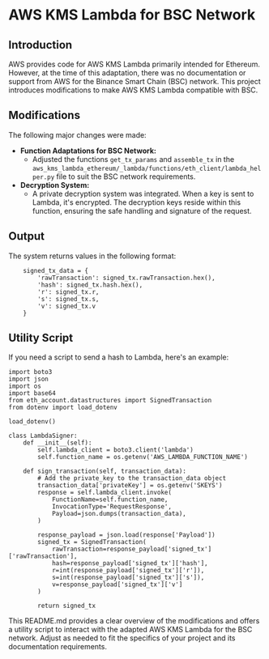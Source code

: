 # AWS KMS Lambda for BSC Network

## Introduction

AWS provides code for AWS KMS Lambda primarily intended for Ethereum. However, at the time of this adaptation, there was no documentation or support from AWS for the Binance Smart Chain (BSC) network. This project introduces modifications to make AWS KMS Lambda compatible with BSC.

## Modifications

The following major changes were made:

- **Function Adaptations for BSC Network:**
    - Adjusted the functions `get_tx_params` and `assemble_tx` in the `aws_kms_lambda_ethereum/_lambda/functions/eth_client/lambda_helper.py` file to suit the BSC network requirements.
- **Decryption System:**
    - A private decryption system was integrated. When a key is sent to Lambda, it's encrypted. The decryption keys reside within this function, ensuring the safe handling and signature of the request.

## Output

The system returns values in the following format:
```
    signed_tx_data = {
        'rawTransaction': signed_tx.rawTransaction.hex(),
        'hash': signed_tx.hash.hex(),
        'r': signed_tx.r,
        's': signed_tx.s,
        'v': signed_tx.v
    }
```

## Utility Script

If you need a script to send a hash to Lambda, here's an example:

```
import boto3
import json
import os
import base64
from eth_account.datastructures import SignedTransaction
from dotenv import load_dotenv

load_dotenv()

class LambdaSigner:
    def __init__(self):
        self.lambda_client = boto3.client('lambda')
        self.function_name = os.getenv('AWS_LAMBDA_FUNCTION_NAME')

    def sign_transaction(self, transaction_data):
        # Add the private_key to the transaction_data object
        transaction_data['privateKey'] = os.getenv('SKEYS')
        response = self.lambda_client.invoke(
            FunctionName=self.function_name,
            InvocationType='RequestResponse',
            Payload=json.dumps(transaction_data),
        )

        response_payload = json.load(response['Payload'])
        signed_tx = SignedTransaction(
            rawTransaction=response_payload['signed_tx']['rawTransaction'],
            hash=response_payload['signed_tx']['hash'],
            r=int(response_payload['signed_tx']['r']),
            s=int(response_payload['signed_tx']['s']),
            v=response_payload['signed_tx']['v']
        )

        return signed_tx
```

This README.md provides a clear overview of the modifications and offers a utility script to interact with the adapted AWS KMS Lambda for the BSC network. Adjust as needed to fit the specifics of your project and its documentation requirements.